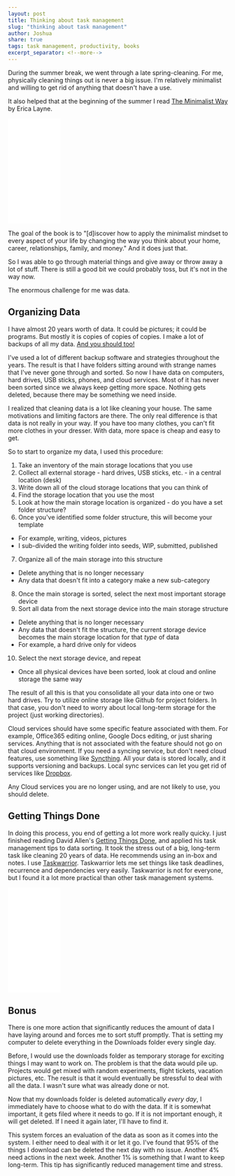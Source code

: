 ```yaml
---
layout: post
title: Thinking about task management
slug: "thinking about task management"
author: Joshua
share: true
tags: task management, productivity, books
excerpt_separator: <!--more-->
---
```


During the summer break, we went through a late spring-cleaning. For me,
physically cleaning things out is never a big issue. I'm relatively minimalist and willing to get rid of anything that doesn't have a use.
<!--more-->
It also helped that at the beginning of the summer I read [The Minimalist Way](https://amzn.to/31NoRey) by
Erica Layne.

<iframe style="width:120px;height:240px;" marginwidth="0" marginheight="0" scrolling="no" frameborder="0" src="//ws-na.amazon-adsystem.com/widgets/q?ServiceVersion=20070822&OneJS=1&Operation=GetAdHtml&MarketPlace=US&source=ss&ref=as_ss_li_til&ad_type=product_link&tracking_id=thethinkingfo-20&language=en_US&marketplace=amazon&region=US&placement=164152345X&asins=164152345X&linkId=0c2d6cb98900a6a6839e566aea4cf90f&show_border=true&link_opens_in_new_window=true"></iframe>

The goal of the book is to "[d]iscover how to apply the minimalist mindset to every aspect of your life by changing the way you think about your home, career, relationships, family, and money." And it does just that.

So I was able to go through material things and give away or throw away a lot of stuff. There is still a good bit we could probably toss, but it's not in the way now.

The enormous challenge for me was data.

## Organizing Data
I have almost 20 years worth of data. It could be pictures; it could be programs. But mostly it is copies of copies of copies. I make a lot of backups of all my data. [And you should too!](https://amzn.to/2HcqP0h)

I've used a lot of different backup software and strategies throughout the years. The result is that I have
folders sitting around with strange names that I've never gone through and sorted. So now I have data on computers, hard drives, USB sticks, phones, and cloud services. Most of it has never been sorted since we always keep getting more space. Nothing gets deleted, because there may be something we need inside.

I realized that cleaning data is a lot like cleaning your house. The same motivations and limiting factors are there. The only real difference is that data is not really in your way. If you have too many clothes, you can't fit more clothes in your dresser. With data, more space is cheap and easy to get.

So to start to organize my data, I used this procedure:

1. Take an inventory of the main storage locations that you use
2. Collect all external storage - hard drives, USB sticks, etc. - in a central location (desk)
3. Write down all of the cloud storage locations that you can think of
4. Find the storage location that you use the most
5. Look at how the main storage location is organized - do you have a set folder structure?
6. Once you've identified some folder structure, this will become your template
 * For example, writing, videos, pictures
 * I sub-divided the writing folder into seeds, WIP, submitted, published
7. Organize all of the main storage into this structure
 * Delete anything that is no longer necessary
 * Any data that doesn't fit into a category make a new sub-category
8. Once the main storage is sorted, select the next most important storage device
9. Sort all data from the next storage device into the main storage structure
 * Delete anything that is no longer necessary
 * Any data that doesn't fit the structure, the current storage device becomes the main storage location for that *type* of data
 * For example, a hard drive only for videos
10. Select the next storage device, and repeat
 * Once all physical devices have been sorted, look at cloud and online storage the same way

The result of all this is that you consolidate all your data into one or two hard drives. Try to utilize online storage like Github for project folders. In that case, you don't need to worry about local long-term storage for the project (just working directories).

Cloud services should have some specific feature associated with them. For example, Office365 editing online, Google Docs editing, or just sharing services. Anything that is not associated with the feature should not go on that cloud environment. If you need a syncing service, but don't need cloud features, use something like [Syncthing](https://syncthing.net/). All your data is stored locally, and it supports versioning and backups. Local sync services can let you get rid of services like [Dropbox](https://db.tt/5ZRB81Zl).

Any Cloud services you are no longer using, and are not likely to use, you should delete.

## Getting Things Done
In doing this process, you end of getting a lot more work really quicky. I just finished reading David Allen's [Getting Things Done](https://amzn.to/2Zchn34), and applied his task management tips to data sorting. It took the stress out of a big, long-term task like cleaning 20 years of data. He recommends using an in-box and notes. I use [Taskwarrior](https://taskwarrior.org/). Taskwarrior lets me set things like task deadlines, recurrence and dependencies very easily. Taskwarrior is not for everyone, but I found it a lot more practical than other task management systems.

<iframe style="width:120px;height:240px;" marginwidth="0" marginheight="0" scrolling="no" frameborder="0" src="//ws-na.amazon-adsystem.com/widgets/q?ServiceVersion=20070822&OneJS=1&Operation=GetAdHtml&MarketPlace=US&source=ss&ref=as_ss_li_til&ad_type=product_link&tracking_id=thethinkingfo-20&language=en_US&marketplace=amazon&region=US&placement=0143126563&asins=0143126563&linkId=4bbd95fbbe923ac37c1fd1ceefd96ae7&show_border=true&link_opens_in_new_window=true"></iframe>

## Bonus
There is one more action that significantly reduces the amount of data I have laying around and forces me to sort stuff promptly. That is setting my computer to delete everything in the Downloads folder every single day.

Before, I would use the downloads folder as temporary storage for exciting things I may want to work on. The problem is that the data would pile up. Projects would get mixed with random experiments, flight tickets, vacation pictures, etc. The result is that it would eventually be stressful to deal with all the data. I wasn't sure what was already done or not.

Now that my downloads folder is deleted automatically *every day*, I immediately have to choose what to do with the data. If it is somewhat important, it gets filed where it needs to go. If it is not important enough, it will get deleted. If I need it again later, I'll have to find it.

This system forces an evaluation of the data as soon as it comes into the system. I either need to deal with it or let it go. I've found that 95% of the things I download can be deleted the next day with no issue. Another 4% need actions in the next week. Another 1% is something that I want to keep long-term. This tip has significantly reduced management time and stress.